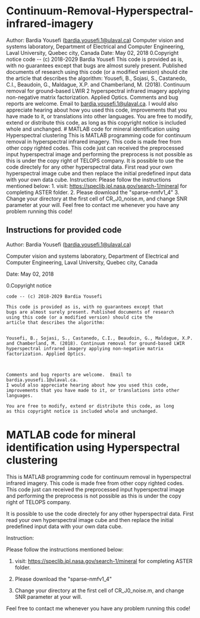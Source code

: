 # Continuum-Removal-Hyperspectral-infrared-imagery
Author: Bardia Yousefi (bardia.yousefi.1@ulaval.ca)  Computer vision and systems laboratory,  Department of Electrical and Computer Engineering,  Laval University, Quebec city, Canada  Date: May 02, 2018   0.Copyright notice      code -- (c) 2018-2029 Bardia Yousefi      This code is provided as is, with no guarantees except that      bugs are almost surely present. Published documents of research      using this code (or a modified version) should cite the      article that describes the algorithm:       Yousefi, B., Sojasi, S., Castanedo, C.I., Beaudoin, G., Maldague, X.P. and Chamberland, M. (2018). Continuum removal for ground-based LWIR 2 hyperspectral infrared imagery applying non-negative matrix factorization. Applied Optics.           Comments and bug reports are welcome.  Email to bardia.yousefi.1@ulaval.ca.      I would also appreciate hearing about how you used this code,      improvements that you have made to it, or translations into other     languages.          You are free to modify, extend or distribute this code, as long      as this copyright notice is included whole and unchanged.     # MATLAB code for mineral identification using Hyperspectral clustering  This is MATLAB programming code for continuum removal in hyperspectral infrared imagery. This code is made free from other copy righted codes. This code just can received the preprocessed input hyperspectral image and performing the preprocess is not possible as this is under the copy right of TELOPS company.  It is possible to use the code directely for any other hyperspectral data. First read your own hyperspectral image cube and then replace the initial  predefined input data with your own data cube.   Instruction:  Please follow the instructions mentioned below:  1. visit: https://speclib.jpl.nasa.gov/search-1/mineral  for completing ASTER folder.  2. Please download the "sparse-nmfv1_4"           3. Change your directory at the first cell of CR_J0_noise.m, and change SNR parameter at your will.       Feel free to contact me whenever you have any problem running this code!

Instructions for provided code
------------------------------


Author: Bardia Yousefi (bardia.yousefi.1@ulaval.ca)


Computer vision and systems laboratory, 
Department of Electrical and Computer Engineering, 
Laval University, Quebec city, Canada


Date: May 02, 2018



0.Copyright notice


    code -- (c) 2018-2029 Bardia Yousefi

    This code is provided as is, with no guarantees except that 
    bugs are almost surely present. Published documents of research 
    using this code (or a modified version) should cite the 
    article that describes the algorithm: 


    Yousefi, B., Sojasi, S., Castanedo, C.I., Beaudoin, G., Maldague, X.P. and Chamberland, M. (2018). Continuum removal for ground-based LWIR hyperspectral infrared imagery applying non-negative matrix factorization. Applied Optics.
    


    Comments and bug reports are welcome.  Email to bardia.yousefi.1@ulaval.ca. 
    I would also appreciate hearing about how you used this code, 
    improvements that you have made to it, or translations into other
    languages.    

    You are free to modify, extend or distribute this code, as long 
    as this copyright notice is included whole and unchanged.  


# MATLAB code for mineral identification using Hyperspectral clustering

This is MATLAB programming code for continuum removal in hyperspectral infrared imagery. This code is made free from other copy righted codes.
This code just can received the preprocessed input hyperspectral image and performing the preprocess is not possible as this is under the copy right of TELOPS company.

It is possible to use the code directely for any other hyperspectral data. First read your own hyperspectral image cube and then replace the initial 
predefined input data with your own data cube.


Instruction:

Please follow the instructions mentioned below:

1. visit: https://speclib.jpl.nasa.gov/search-1/mineral  for completing ASTER folder.

2. Please download the "sparse-nmfv1_4"
    
    
3. Change your directory at the first cell of CR_J0_noise.m, and change SNR parameter at your will.     

Feel free to contact me whenever you have any problem running this code!
